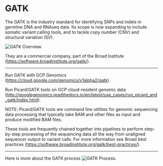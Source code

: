 # GATK

The GATK is the industry standard for identifying SNPs and indels in germline DNA and RNAseq data. Its scope is now expanding to include somatic variant calling tools, and to tackle copy number (CNV) and structural variation (SV).

![GATK Overview](https://github.com/lynnlangit/TeamTeri/blob/master/Images/GATK-1.png)

They are a commercial company, part of the Broad Institute (https://software.broadinstitute.org/gatk/).

-------

Run GATK with GCP Genomics (https://cloud.google.com/genomics/v1alpha2/gatk). 

Run Picard/GATK tools on GCP cloud-resident genomic data (http://googlegenomics.readthedocs.io/en/latest/use_cases/run_picard_and_gatk/index.html).

NOTE: Picard/GATK tools are command line utilities for genomic sequencing data processing that typically take BAM and other files as input and produce modified BAM files.

These tools are frequently chained together into pipelines to perform step-by-step processing of the sequencing data all the way from unaligned sequencer output to variant calls. For more information see Broad best practices (https://software.broadinstitute.org/gatk/best-practices/).

-------

Here is more about the GATK process
![GATK Process](https://github.com/lynnlangit/TeamTeri/blob/master/Images/GATK-deep.png).

